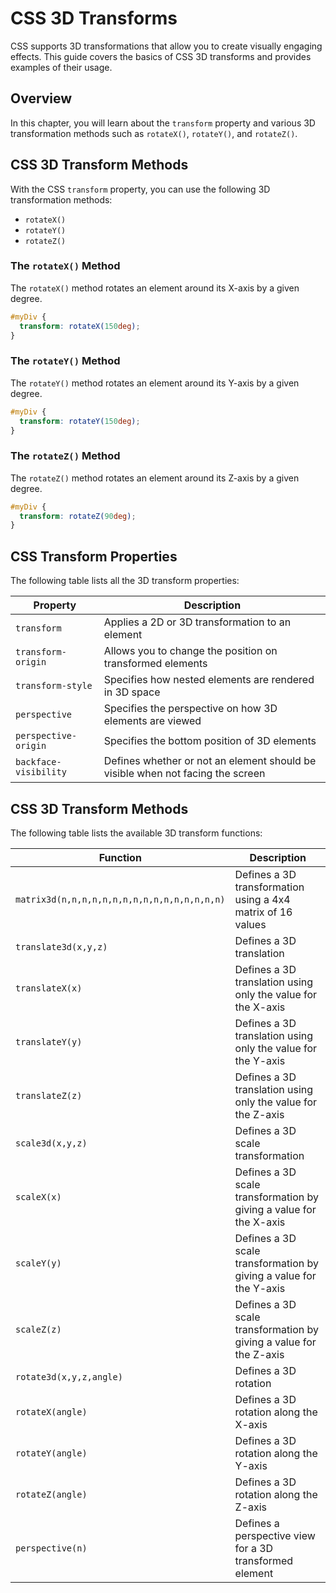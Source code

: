 # CSS 3D Transforms

CSS supports 3D transformations that allow you to create visually engaging effects. This guide covers the basics of CSS 3D transforms and provides examples of their usage.

## Overview

In this chapter, you will learn about the `transform` property and various 3D transformation methods such as `rotateX()`, `rotateY()`, and `rotateZ()`.

## CSS 3D Transform Methods

With the CSS `transform` property, you can use the following 3D transformation methods:

- `rotateX()`
- `rotateY()`
- `rotateZ()`

### The `rotateX()` Method

The `rotateX()` method rotates an element around its X-axis by a given degree.

```css
#myDiv {
  transform: rotateX(150deg);
}
```

### The `rotateY()` Method

The `rotateY()` method rotates an element around its Y-axis by a given degree.

```css
#myDiv {
  transform: rotateY(150deg);
}
```

### The `rotateZ()` Method

The `rotateZ()` method rotates an element around its Z-axis by a given degree.

```css
#myDiv {
  transform: rotateZ(90deg);
}
```

## CSS Transform Properties

The following table lists all the 3D transform properties:

| Property            | Description                                               |
|---------------------|-----------------------------------------------------------|
| `transform`         | Applies a 2D or 3D transformation to an element           |
| `transform-origin`  | Allows you to change the position on transformed elements |
| `transform-style`   | Specifies how nested elements are rendered in 3D space    |
| `perspective`       | Specifies the perspective on how 3D elements are viewed   |
| `perspective-origin`| Specifies the bottom position of 3D elements              |
| `backface-visibility`| Defines whether or not an element should be visible when not facing the screen |

## CSS 3D Transform Methods

The following table lists the available 3D transform functions:

| Function                            | Description                                                         |
|-------------------------------------|---------------------------------------------------------------------|
| `matrix3d(n,n,n,n,n,n,n,n,n,n,n,n,n,n,n,n)` | Defines a 3D transformation using a 4x4 matrix of 16 values |
| `translate3d(x,y,z)`                | Defines a 3D translation                                            |
| `translateX(x)`                     | Defines a 3D translation using only the value for the X-axis        |
| `translateY(y)`                     | Defines a 3D translation using only the value for the Y-axis        |
| `translateZ(z)`                     | Defines a 3D translation using only the value for the Z-axis        |
| `scale3d(x,y,z)`                    | Defines a 3D scale transformation                                   |
| `scaleX(x)`                         | Defines a 3D scale transformation by giving a value for the X-axis  |
| `scaleY(y)`                         | Defines a 3D scale transformation by giving a value for the Y-axis  |
| `scaleZ(z)`                         | Defines a 3D scale transformation by giving a value for the Z-axis  |
| `rotate3d(x,y,z,angle)`             | Defines a 3D rotation                                               |
| `rotateX(angle)`                    | Defines a 3D rotation along the X-axis                              |
| `rotateY(angle)`                    | Defines a 3D rotation along the Y-axis                              |
| `rotateZ(angle)`                    | Defines a 3D rotation along the Z-axis                              |
| `perspective(n)`                    | Defines a perspective view for a 3D transformed element             |
